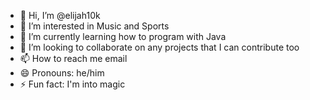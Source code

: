 - 👋 Hi, I’m @elijah10k
- 👀 I’m interested in Music and Sports
- 🌱 I’m currently learning how to program with Java
- 💞️ I’m looking to collaborate on any projects that I can contribute too
- 📫 How to reach me email
- 😄 Pronouns: he/him
- ⚡ Fun fact: I'm into magic

<!---
elijah10k/elijah10k is a ✨ special ✨ repository because its `README.md` (this file) appears on your GitHub profile.
You can click the Preview link to take a look at your changes.
--->
